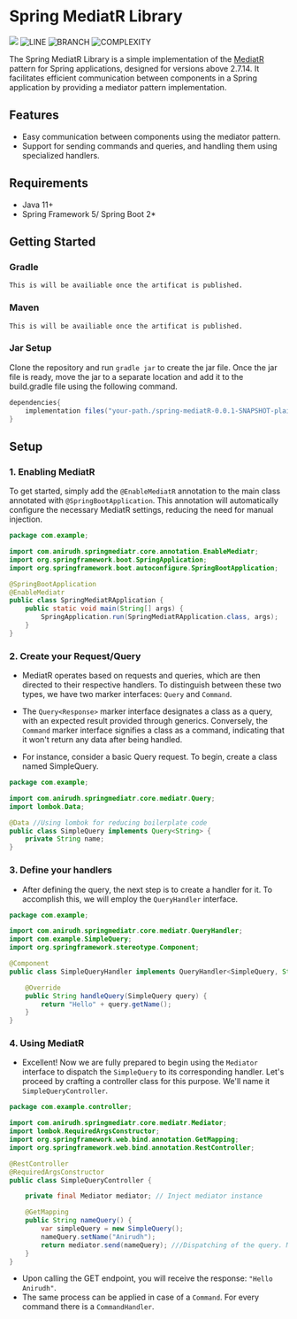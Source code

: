 # Spring MediatR Library

![](https://github.com/AnirudhPandita2020/spring-mediatr/actions/workflows/mediatr-min.yml/badge.svg)
![LINE](https://img.shields.io/badge/line--coverage-56.10%25-orange.svg)
![BRANCH](https://img.shields.io/badge/branch--coverage-37.50%25-red.svg)
![COMPLEXITY](https://img.shields.io/badge/complexity-2.46-brightgreen.svg)

The Spring MediatR Library is a simple implementation of the [MediatR](https://github.com/jbogard/MediatR) pattern for
Spring applications, designed for versions above 2.7.14. It facilitates efficient communication between components in a
Spring application by providing a mediator pattern implementation.

## Features

- Easy communication between components using the mediator pattern.
- Support for sending commands and queries, and handling them using specialized handlers.

## Requirements

* Java 11+
* Spring Framework 5/ Spring Boot 2*

## Getting Started

### Gradle

    This is will be availiable once the artificat is published.

### Maven

    This is will be availiable once the artificat is published.

### Jar Setup

Clone the repository and run ```gradle jar``` to create the jar file. Once the jar file is ready, move the jar to a
separate location and add it to the build.gradle file using the following command.

```gradle
dependencies{
    implementation files("your-path./spring-mediatR-0.0.1-SNAPSHOT-plain.jar")
}
```

## Setup

### 1. Enabling MediatR

To get started, simply add the ```@EnableMediatR``` annotation to the main class annotated
with ```@SpringBootApplication```. This annotation will automatically configure the necessary MediatR settings, reducing
the need for manual injection.

```java
package com.example;

import com.anirudh.springmediatr.core.annotation.EnableMediatr;
import org.springframework.boot.SpringApplication;
import org.springframework.boot.autoconfigure.SpringBootApplication;

@SpringBootApplication
@EnableMediatr
public class SpringMediatRApplication {
    public static void main(String[] args) {
        SpringApplication.run(SpringMediatRApplication.class, args);
    }
}
```

### 2. Create your Request/Query

* MediatR operates based on requests and queries, which are then directed to their respective handlers. To distinguish
  between these two types, we have two marker interfaces: ```Query``` and ```Command```.

* The ```Query<Response>``` marker interface designates a class as a query, with an expected result provided through
  generics.
  Conversely, the ```Command``` marker interface signifies a class as a command, indicating that it won't return any
  data after
  being handled.

* For instance, consider a basic Query request. To begin, create a class named SimpleQuery.

```java
package com.example;

import com.anirudh.springmediatr.core.mediatr.Query;
import lombok.Data;

@Data //Using lombok for reducing boilerplate code
public class SimpleQuery implements Query<String> {
    private String name;
}
```

### 3. Define your handlers

* After defining the query, the next step is to create a handler for it. To accomplish this, we will employ the
  ```QueryHandler``` interface.

```java
package com.example;

import com.anirudh.springmediatr.core.mediatr.QueryHandler;
import com.example.SimpleQuery;
import org.springframework.stereotype.Component;

@Component
public class SimpleQueryHandler implements QueryHandler<SimpleQuery, String> {

    @Override
    public String handleQuery(SimpleQuery query) {
        return "Hello" + query.getName();
    }
}
```

### 4. Using MediatR

* Excellent! Now we are fully prepared to begin using the ```Mediator``` interface to dispatch the ```SimpleQuery``` to
  its
  corresponding handler. Let's proceed by crafting a controller class for this purpose. We'll name it
  ```SimpleQueryController```.

```java
package com.example.controller;

import com.anirudh.springmediatr.core.mediatr.Mediator;
import lombok.RequiredArgsConstructor;
import org.springframework.web.bind.annotation.GetMapping;
import org.springframework.web.bind.annotation.RestController;

@RestController
@RequiredArgsConstructor
public class SimpleQueryController {

    private final Mediator mediator; // Inject mediator instance 

    @GetMapping
    public String nameQuery() {
        var simpleQuery = new SimpleQuery();
        nameQuery.setName("Anirudh");
        return mediator.send(nameQuery); ///Dispatching of the query. MediatR will automatically locate the handler and return's after execution.
    }
}

```

* Upon calling the GET endpoint, you will receive the response: ```"Hello Anirudh"```.
* The same process can be applied in case of a ```Command```. For every command there is a ```CommandHandler```.



